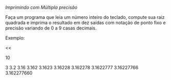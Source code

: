 *Imprimindo com Múltipla precisão*

Faça um programa que leia um número inteiro do teclado, compute sua raiz quadrada e imprima o resultado em dez saídas com notação de ponto fixo e precisão variando de 0 a 9 casas decimais. 

Exemplo:

<<

10

>>

3
3.2
3.16
3.162
3.1623
3.16228
3.162278
3.1622777
3.16227766
3.162277660